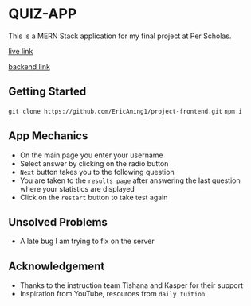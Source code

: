 # QUIZ-APP

This is a MERN Stack application for my final project at Per Scholas.

[live link](https://project-frontend-7oxf.onrender.com)

[backend link](https://github.com/EricAning1/project-backend.git)

## Getting Started

`git clone https://github.com/EricAning1/project-frontend.git`
`npm i`

## App Mechanics

- On the main page you enter your username
- Select answer by clicking on the radio button
- `Next` button takes you to the following question
- You are taken to the `results page` after answering the last question where your statistics are displayed
- Click on the `restart` button to take test again

## Unsolved Problems

- A late bug I am trying to fix on the server

## Acknowledgement

- Thanks to the instruction team Tishana and Kasper for their support
- Inspiration from YouTube, resources from `daily tuition`
